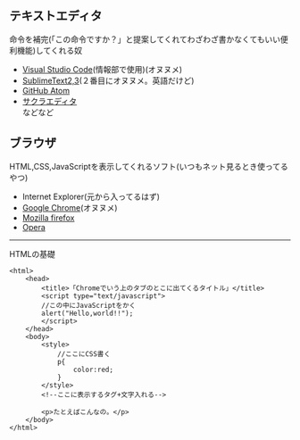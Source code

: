 ## テキストエディタ
命令を補完(「この命令ですか？」と提案してくれてわざわざ書かなくてもいい便利機能)してくれる奴
- [Visual Studio Code](https://code.visualstudio.com/)(情報部で使用)(オヌヌメ)
- [SublimeText2,3](https://www.sublimetext.com/)(２番目にオヌヌメ。英語だけど)
- [GitHub Atom](https://atom.io/)
- [サクラエディタ](http://sakura-editor.sourceforge.net/)  
などなど

## ブラウザ  
HTML,CSS,JavaScriptを表示してくれるソフト(いつもネット見るとき使ってるやつ)
- Internet Explorer(元から入ってるはず)
- [Google Chrome](https://www.google.co.jp/chrome/browser/desktop/)(オヌヌメ)
- [Mozilla firefox](https://www.mozilla.org/ja/firefox/new/)
- [Opera](http://www.opera.com/ja)

---

HTMLの基礎
```
<html>
    <head>
        <title>「Chromeでいう上のタブのとこに出てくるタイトル」</title>
        <script type="text/javascript">
        //この中にJavaScriptをかく
        alert("Hello,world!!");
        </script>
    </head>
    <body>
        <style>
            //ここにCSS書く
            p{
                color:red;
            }
        </style>
        <!--ここに表示するタグ+文字入れる-->
        
        <p>たとえばこんなの。</p>
    </body>
</html>
```